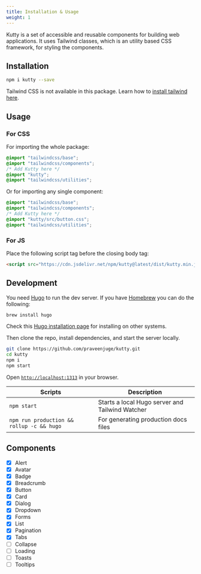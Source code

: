 ```yaml
---
title: Installation & Usage
weight: 1
---
```


Kutty is a set of accessible and reusable components for building web applications. It uses Tailwind classes, which is an utility based CSS framework, for styling the components.

## Installation

```sh
npm i kutty --save
```

Tailwind CSS is not available in this package. Learn how to [install tailwind here](https://tailwindcss.com/docs/installation/).

## Usage

### For CSS

For importing the whole package:

```css
@import "tailwindcss/base";
@import "tailwindcss/components";
/* Add Kutty here */
@import "kutty";
@import "tailwindcss/utilities";
```

Or for importing any single component:

```css
@import "tailwindcss/base";
@import "tailwindcss/components";
/* Add Kutty here */
@import "kutty/src/button.css";
@import "tailwindcss/utilities";
```

### For JS

Place the following script tag before the closing body tag:

```html
<script src="https://cdn.jsdelivr.net/npm/kutty@latest/dist/kutty.min.js"></script>
```

## Development

You need [Hugo](https://gohugo.io/) to run the dev server. If you have [Homebrew](https://brew.sh/) you can do the following:

```sh
brew install hugo
```

Check this [Hugo installation page](https://gohugo.io/getting-started/installing/) for installing on other systems.

Then clone the repo, install dependencies, and start the server locally.

```sh
git clone https://github.com/praveenjuge/kutty.git
cd kutty
npm i
npm start
```

Open [`http://localhost:1313`](http://localhost:1313) in your browser.

| Scripts                                   | Description                                     |
| ----------------------------------------- | ----------------------------------------------- |
| `npm start`                               | Starts a local Hugo server and Tailwind Watcher |
| `npm run production && rollup -c && hugo` | For generating production docs files            |

## Components

- [x] Alert
- [x] Avatar
- [x] Badge
- [x] Breadcrumb
- [x] Button
- [x] Card
- [x] Dialog
- [x] Dropdown
- [x] Forms
- [x] List
- [x] Pagination
- [x] Tabs
- [ ] Collapse
- [ ] Loading
- [ ] Toasts
- [ ] Tooltips
